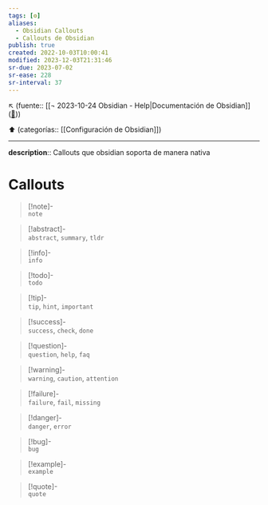 ```yaml
---
tags: [⚙️]
aliases:
  - Obsidian Callouts
  - Callouts de Obsidian
publish: true
created: 2022-10-03T10:00:41
modified: 2023-12-03T21:31:46
sr-due: 2023-07-02
sr-ease: 228
sr-interval: 37
---
```


↖️ (fuente:: [[¬ 2023-10-24 Obsidian - Help|Documentación de Obsidian]] ([🔗](https://help.obsidian.md/Editing+and+formatting/Callouts)))

⬆️ (categorías:: [[Configuración de Obsidian]])

---

**description**:: Callouts que obsidian soporta de manera nativa

# Callouts

> [!note]-  
> `note`

> [!abstract]-  
> `abstract`, `summary`, `tldr`

> [!info]-  
> `info`

> [!todo]-  
> `todo`

> [!tip]-  
> `tip`, `hint`, `important`

> [!success]-  
> `success`, `check`, `done`

> [!question]-  
> `question`, `help`, `faq`

> [!warning]-  
> `warning`, `caution`, `attention`

> [!failure]-  
> `failure`, `fail`, `missing`

> [!danger]-  
> `danger`, `error`

> [!bug]-  
> `bug`

> [!example]-  
> `example`

> [!quote]-  
> `quote`
